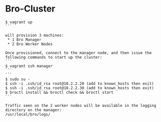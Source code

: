 Bro-Cluster
===========

````
$ vagrant up
```

will provision 3 machines:
 * 1 Bro Manager
 * 2 Bro Worker Nodes

Once provisioned, connect to the manager node, and then issue the following commands to start up the cluster:
```
$ vagrant ssh manager
```
```
$ sudo su -
$ ssh -i .ssh/id_rsa root@10.2.2.20 (add to known_hosts then exit)
$ ssh -i .ssh/id_rsa root@10.2.2.30 (add to known_hosts then exit)
$ broctl install && broctl check && broctl start
```

Traffic seen on the 2 worker nodes will be available in the logging directory on the manager:
/usr/local/bro/logs/
